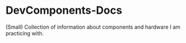 # DevComponents-Docs
(Small) Collection of information about components and hardware I am practicing with.

